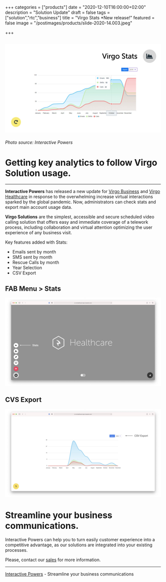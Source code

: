+++
categories = ["products"]
date = "2020-12-10T16:00:00+02:00"
description = "Solution Update"
draft = false
tags = ["solution","rtc","business"]
title = "Virgo Stats *New release!"
featured = false
image = "/postimages/products/slide-2020-14.003.jpeg"

+++

![Virgo Stats](/postimages/products/slide-2020-14.003.jpeg)
-------
###### Photo source: Interactive Powers

#	Getting key analytics to follow Virgo Solution usage. 
---

**Interactive Powers** has released a new update for [Virgo Business](https://blog.ivrpowers.com/post/products/virgo-business/) and [Virgo Healthcare](https://blog.ivrpowers.com/post/products/virgo-healthcare/) in response to the overwhelming increase virtual interactions sparked by the global pandemic. Now, administrators can check stats and export main account usage data.

**Virgo Solutions** are the simplest, accessible and secure scheduled video calling solution that offers easy and immediate coverage of a telework process, including collaboration and virtual attention optimizing the user experience of any business visit.  

Key features added with Stats:

* Emails sent by month
* SMS sent by month
* Rescue Calls by month
* Year Selection
* CSV Export

##	FAB Menu > Stats

![Virgo Stats](/postimages/products/slide-2020-14.004.jpeg)

##	CVS Export

![Virgo Stats](/postimages/products/slide-2020-14.005.jpeg)

# Streamline your business communications.

Interactive Powers can help you to turn easily customer experience into a competitive advantage, as our solutions are integrated into your existing processes.

Please, contact our [sales](https://www.ivrpowers.com/support-services/) for more information.

---
[Interactive Powers](http://www.ivrpowers.com/) - Streamline your business communications
